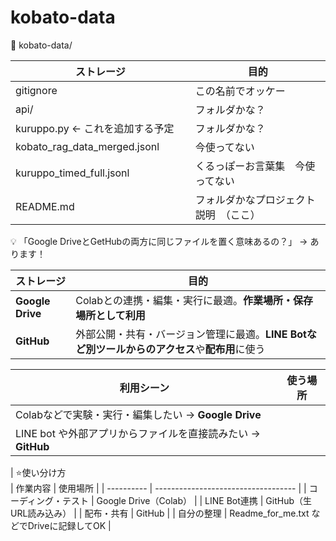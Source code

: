 # kobato-data

📁 kobato-data/

| ストレージ            | 目的                                                      |
| ---------------- | ------------------------------------------------------- |
| gitignore   | この名前でオッケー                   |
|api/　　　| フォルダかな？　　　　 |
|kuruppo.py ← これを追加する予定　　| フォルダかな？　　　　 |
|kobato_rag_data_merged.jsonl　　| 今使ってない　　　　 |
|kuruppo_timed_full.jsonl　　　| くるっぽーお言葉集　今使ってない　　　　 |
|README.md　　　| フォルダかなプロジェクト説明　（ここ）　　　　 |



💡 「Google DriveとGetHubの両方に同じファイルを置く意味あるの？」 → あります！

| ストレージ            | 目的                                                      |
| ---------------- | ------------------------------------------------------- |
| **Google Drive** | Colabとの連携・編集・実行に最適。**作業場所・保存場所として利用**                   |
| **GitHub**       | 外部公開・共有・バージョン管理に最適。**LINE Botなど別ツールからのアクセス**や**配布用**に使う |

| 利用シーン                                     | 使う場所 |
| ----------------------------------------- | ---- |
| Colabなどで実験・実行・編集したい → **Google Drive**    |      |
| LINE bot や外部アプリからファイルを直接読みたい → **GitHub** |      |



| ⭐️使い分け方     
| 作業内容       | 使用場所                                |
| ---------- | ----------------------------------- |
| コーディング・テスト | Google Drive（Colab）                 |
| LINE Bot連携 | GitHub（生URL読み込み）                    |
| 配布・共有      | GitHub                              |
| 自分の整理      | Readme\_for\_me.txt などでDriveに記録してOK |
